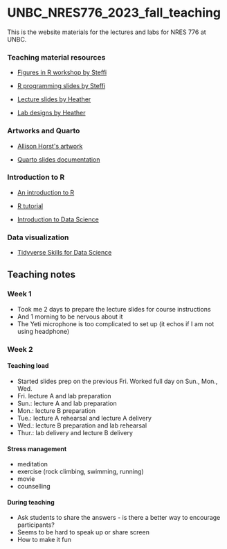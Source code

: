 # UNBC_NRES776_2023_fall_teaching
This is the website materials for the lectures and labs for NRES 776 at UNBC.

### Teaching material resources

- [Figures in R workshop by Steffi](https://github.com/steffilazerte/Figures-in-R/tree/main)

- [R programming slides by Steffi](https://github.com/steffilazerte/NRI_7350/tree/main/slides)

- [Lecture slides by Heather](https://github.com/SunnyTseng/UNBC_NRES776_2023_fall_teaching/tree/main/Old%20files%20for%20reference/Lectures)

- [Lab designs by Heather](https://github.com/SunnyTseng/UNBC_NRES776_2023_fall_teaching/tree/main/Old%20files%20for%20reference/Lectures)

### Artworks and Quarto

- [Allison Horst's artwork](https://allisonhorst.com/allison-horst)

- [Quarto slides documentation](https://quarto.org/docs/presentations/revealjs/)


### Introduction to R

- [An introduction to R](https://intro2r.com/)

- [R tutorial](https://www.w3schools.com/r/r_syntax.asp)

- [Introduction to Data Science](https://rafalab.dfci.harvard.edu/dsbook/)

### Data visualization
- [Tidyverse Skills for Data Science](https://jhudatascience.org/tidyversecourse/)

## Teaching notes

### Week 1
- Took me 2 days to prepare the lecture slides for course instructions
- And 1 morning to be nervous about it
- The Yeti microphone is too complicated to set up (it echos if I am not using headphone)

### Week 2

#### Teaching load
- Started slides prep on the previous Fri. Worked full day on Sun., Mon., Wed.
- Fri. lecture A and lab preparation
- Sun.: lecture A and lab preparation
- Mon.: lecture B preparation
- Tue.: lecture A rehearsal and lecture A delivery
- Wed.: lecture B preparation and lab rehearsal 
- Thur.: lab delivery and lecture B delivery

#### Stress management
- meditation
- exercise (rock climbing, swimming, running)
- movie
- counselling

#### During teaching
- Ask students to share the answers - is there a better way to encourage participants?
- Seems to be hard to speak up or share screen
- How to make it fun









